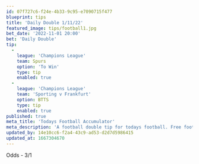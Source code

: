 ```yaml
---
id: 07f727c6-f24e-4b33-9c95-e7090715f477
blueprint: tips
title: 'Daily Double 1/11/22'
featured_image: tips/football1.jpg
bet_date: '2022-11-01 20:00'
bet: 'Daily Double'
tip:
  -
    league: 'Champions League'
    team: Spurs
    option: 'To Win'
    type: tip
    enabled: true
  -
    league: 'Champions League'
    team: 'Sporting v Frankfurt'
    option: BTTS
    type: tip
    enabled: true
published: true
meta_title: 'Todays Football Accumulator'
meta_description: 'A football double tip for todays football. Free football tips. Beating the bookies with our tips.'
updated_by: 14e10cc6-f2a4-43c9-ad53-d2d7d5986415
updated_at: 1667304670
---
```

Odds - 3/1
